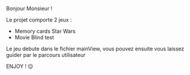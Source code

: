Bonjour Monsieur !

Le projet comporte 2 jeux : 
  - Memory cards Star Wars
  - Movie Blind test

Le jeu debute dans le fichier mainView, vous pouvez ensuite vous laissez guider par le parcours utilisateur

ENJOY ! 😉

